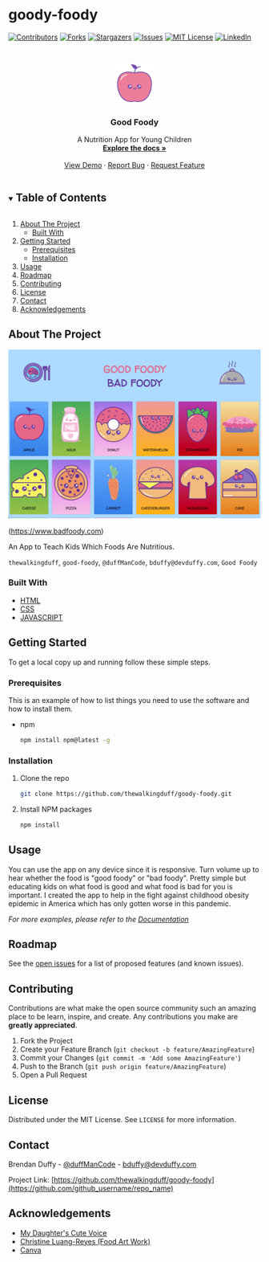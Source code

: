# goody-foody
[![Contributors][contributors-shield]][contributors-url]
[![Forks][forks-shield]][forks-url]
[![Stargazers][stars-shield]][stars-url]
[![Issues][issues-shield]][issues-url]
[![MIT License][license-shield]][license-url]
[![LinkedIn][linkedin-shield]][linkedin-url]

<!-- PROJECT LOGO -->
<br />
<p align="center">
  <a href="https://github.com/thewalkingduff/goody-foody">
    <img src="images/apple.png" alt="Logo" width="80" height="80">
  </a>

  <h3 align="center">Good Foody</h3>

  <p align="center">
    A Nutrition App for Young Children
    <br />
    <a href="https://github.com/thewalkingduff/goody-foody"><strong>Explore the docs »</strong></a>
    <br />
    <br />
    <a href="https://github.com/thewalkingduff/goody-foody">View Demo</a>
    ·
    <a href="https://github.com/thewalkingduff/goody-foody">Report Bug</a>
    ·
    <a href="https://github.com/thewalkingduff/goody-foody">Request Feature</a>
  </p>
</p>

<!-- TABLE OF CONTENTS -->
<details open="open">
  <summary><h2 style="display: inline-block">Table of Contents</h2></summary>
  <ol>
    <li>
      <a href="#about-the-project">About The Project</a>
      <ul>
        <li><a href="#built-with">Built With</a></li>
      </ul>
    </li>
    <li>
      <a href="#getting-started">Getting Started</a>
      <ul>
        <li><a href="#prerequisites">Prerequisites</a></li>
        <li><a href="#installation">Installation</a></li>
      </ul>
    </li>
    <li><a href="#usage">Usage</a></li>
    <li><a href="#roadmap">Roadmap</a></li>
    <li><a href="#contributing">Contributing</a></li>
    <li><a href="#license">License</a></li>
    <li><a href="#contact">Contact</a></li>
    <li><a href="#acknowledgements">Acknowledgements</a></li>
  </ol>
</details>

<!-- ABOUT THE PROJECT -->

## About The Project

<img src='images/bad-foody.jpg'>

(https://www.badfoody.com)

An App to Teach Kids Which Foods Are Nutritious.

`thewalkingduff`, `good-foody`, `@duffManCode`, `bduffy@devduffy.com`, `Good Foody`

### Built With

- [HTML]()
- [CSS]()
- [JAVASCRIPT]()

<!-- GETTING STARTED -->

## Getting Started

To get a local copy up and running follow these simple steps.

### Prerequisites

This is an example of how to list things you need to use the software and how to install them.

- npm
  ```sh
  npm install npm@latest -g
  ```

### Installation

1. Clone the repo
   ```sh
   git clone https://github.com/thewalkingduff/goody-foody.git
   ```
2. Install NPM packages
   ```sh
   npm install
   ```

<!-- USAGE EXAMPLES -->

## Usage

You can use the app on any device since it is responsive. Turn volume up to hear whether the food is "good foody" or "bad foody". Pretty simple but educating kids on what food is good and what food is bad for you is important. I created the app to help in the fight against childhood obesity epidemic in America which has only gotten worse in this pandemic.

_For more examples, please refer to the [Documentation](https://example.com)_

<!-- ROADMAP -->

## Roadmap

See the [open issues](https://github.com/thewalkingduff/goody-foody/issues) for a list of proposed features (and known issues).

<!-- CONTRIBUTING -->

## Contributing

Contributions are what make the open source community such an amazing place to be learn, inspire, and create. Any contributions you make are **greatly appreciated**.

1. Fork the Project
2. Create your Feature Branch (`git checkout -b feature/AmazingFeature`)
3. Commit your Changes (`git commit -m 'Add some AmazingFeature'`)
4. Push to the Branch (`git push origin feature/AmazingFeature`)
5. Open a Pull Request

<!-- LICENSE -->

## License

Distributed under the MIT License. See `LICENSE` for more information.

<!-- CONTACT -->

## Contact

Brendan Duffy - [@duffManCode](https://twitter.com/twitter_handle) - bduffy@devduffy.com

Project Link: [https://github.com/thewalkingduff/goody-foody](https://github.com/github_username/repo_name)

<!-- ACKNOWLEDGEMENTS -->

## Acknowledgements

- [My Daughter's Cute Voice]()
- [Christine Luang-Reyes (Food Art Work)](https://www.linkedin.com/in/christinelreyes/?originalSubdomain=ph)
- [Canva](https://www.canva.com/p/iconsy/)

<!-- MARKDOWN LINKS & IMAGES -->
<!-- https://www.markdownguide.org/basic-syntax/#reference-style-links -->

[contributors-shield]: https://img.shields.io/github/contributors/github_username/repo.svg?style=for-the-badge
[contributors-url]: https://github.com/github_username/repo/graphs/contributors
[forks-shield]: https://img.shields.io/github/forks/github_username/repo.svg?style=for-the-badge
[forks-url]: https://github.com/github_username/repo/network/members
[stars-shield]: https://img.shields.io/github/stars/github_username/repo.svg?style=for-the-badge
[stars-url]: https://github.com/github_username/repo/stargazers
[issues-shield]: https://img.shields.io/github/issues/github_username/repo.svg?style=for-the-badge
[issues-url]: https://github.com/github_username/repo/issues
[license-shield]: https://img.shields.io/github/license/github_username/repo.svg?style=for-the-badge
[license-url]: https://github.com/github_username/repo/blob/master/LICENSE.txt
[linkedin-shield]: https://img.shields.io/badge/-LinkedIn-black.svg?style=for-the-badge&logo=linkedin&colorB=555
[linkedin-url]: https://linkedin.com/in/github_username
